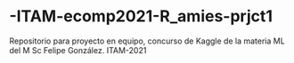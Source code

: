 # -ITAM-ecomp2021-R_amies-prjct1
Repositorio para proyecto en equipo, concurso de Kaggle de la materia ML del M Sc Felipe González. ITAM-2021
